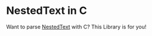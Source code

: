 # NestedText in C
Want to parse [NestedText] with C? This Library is for you!

[NestedText]: https://nestedtext.org
